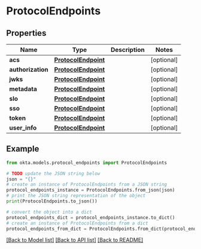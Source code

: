 # ProtocolEndpoints


## Properties

Name | Type | Description | Notes
------------ | ------------- | ------------- | -------------
**acs** | [**ProtocolEndpoint**](ProtocolEndpoint.md) |  | [optional] 
**authorization** | [**ProtocolEndpoint**](ProtocolEndpoint.md) |  | [optional] 
**jwks** | [**ProtocolEndpoint**](ProtocolEndpoint.md) |  | [optional] 
**metadata** | [**ProtocolEndpoint**](ProtocolEndpoint.md) |  | [optional] 
**slo** | [**ProtocolEndpoint**](ProtocolEndpoint.md) |  | [optional] 
**sso** | [**ProtocolEndpoint**](ProtocolEndpoint.md) |  | [optional] 
**token** | [**ProtocolEndpoint**](ProtocolEndpoint.md) |  | [optional] 
**user_info** | [**ProtocolEndpoint**](ProtocolEndpoint.md) |  | [optional] 

## Example

```python
from okta.models.protocol_endpoints import ProtocolEndpoints

# TODO update the JSON string below
json = "{}"
# create an instance of ProtocolEndpoints from a JSON string
protocol_endpoints_instance = ProtocolEndpoints.from_json(json)
# print the JSON string representation of the object
print(ProtocolEndpoints.to_json())

# convert the object into a dict
protocol_endpoints_dict = protocol_endpoints_instance.to_dict()
# create an instance of ProtocolEndpoints from a dict
protocol_endpoints_from_dict = ProtocolEndpoints.from_dict(protocol_endpoints_dict)
```
[[Back to Model list]](../README.md#documentation-for-models) [[Back to API list]](../README.md#documentation-for-api-endpoints) [[Back to README]](../README.md)


